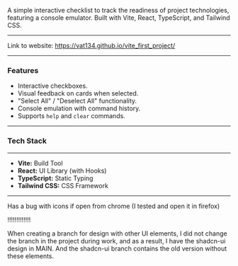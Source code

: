 A simple interactive checklist to track the readiness of project technologies, featuring a console emulator. Built with Vite, React, TypeScript, and Tailwind CSS.


---

Link to website: https://vat134.github.io/vite_first_project/

---

### Features

- Interactive checkboxes.
- Visual feedback on cards when selected.
- "Select All" / "Deselect All" functionality.
- Console emulation with command history.
- Supports `help` and `clear` commands.


---

### Tech Stack


---

- **Vite:** Build Tool
- **React:** UI Library (with Hooks)
- **TypeScript:** Static Typing
- **Tailwind CSS:** CSS Framework

---

Has  a bug with icons if open from chrome (I tested and open it in firefox)


!!!!!!!!!!!!!

When creating a branch for design with other UI elements, I did not change the branch in the project during work, and as a result, I have the shadcn-ui design in MAIN. 
And the shadcn-ui branch contains the old version without these elements. 
